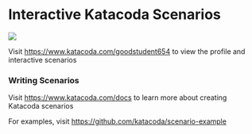 # Interactive Katacoda Scenarios

[![](http://shields.katacoda.com/katacoda/goodstudent654/count.svg)](https://www.katacoda.com/goodstudent654 "Get your profile on Katacoda.com")

Visit https://www.katacoda.com/goodstudent654 to view the profile and interactive scenarios

### Writing Scenarios
Visit https://www.katacoda.com/docs to learn more about creating Katacoda scenarios

For examples, visit https://github.com/katacoda/scenario-example
